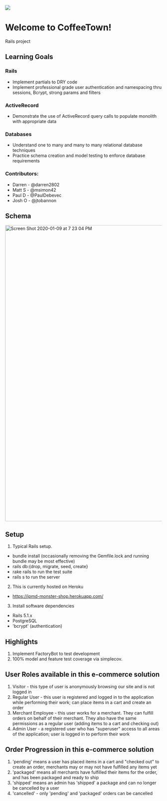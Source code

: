 <img src="/app/assets/images/coverage-100-green.svg" sanitize=1 >

# Welcome to CoffeeTown!   
Rails project 

## Learning Goals

### Rails
* Implement partials to DRY code
* Implement professional grade user authentication and namespacing thru
  sessions, Bcrypt, strong params and filters

### ActiveRecord 
* Demonstrate the use of ActiveRecord query calls to populate monolith with appropriate data 

### Databases 
* Understand one to many and many to many relational database techniques 
* Practice schema creation and model testing to enforce database requirements

### Contributors:
* Darren - @darren2802  
* Matt S - @msimon42
* Paul D - @PaulDebevec
* Josh O - @jtobannon

## Schema 
  <img width="954" alt="Screen Shot 2020-01-09 at 7 23 04 PM" src="https://user-images.githubusercontent.com/16090626/72127857-23c75680-332e-11ea-9530-73dfa3fae2b4.png">

## Setup

1. Typical Rails setup.  
  * bundle install (occasionally removing the Gemfile.lock and running bundle may be most effective)
  * rails db:{drop, migrate, seed, create}
  * rake rails to run the test suite
  * rails s to run the server

2. This is currently hosted on Heroku
  * https://jpmd-monster-shop.herokuapp.com/

3. Install software dependencies
  - Rails 5.1.x
  - PostgreSQL
  - 'bcrypt' (authentication)

## Highlights

1. Implement FactoryBot to test development
2. 100% model and feature test coverage via simplecov.

## User Roles available in this e-commerce solution

1. Visitor - this type of user is anonymously browsing our site and is not logged in
1. Regular User - this user is registered and logged in to the application while performing their work; can place items in a cart and create an order
1. Merchant Employee - this user works for a merchant. They can fulfill orders on behalf of their merchant. They also have the same permissions as a regular user (adding items to a cart and checking out)
1. Admin User - a registered user who has "superuser" access to all areas of
   the application; user is logged in to perform their work

## Order Progression in this e-commerce solution

1. 'pending' means a user has placed items in a cart and "checked out" to create an order, merchants may or may not have fulfilled any items yet
2. 'packaged' means all merchants have fulfilled their items for the order, and has been packaged and ready to ship
3. 'shipped' means an admin has 'shipped' a package and can no longer be cancelled by a user
4. 'cancelled' - only 'pending' and 'packaged' orders can be cancelled

